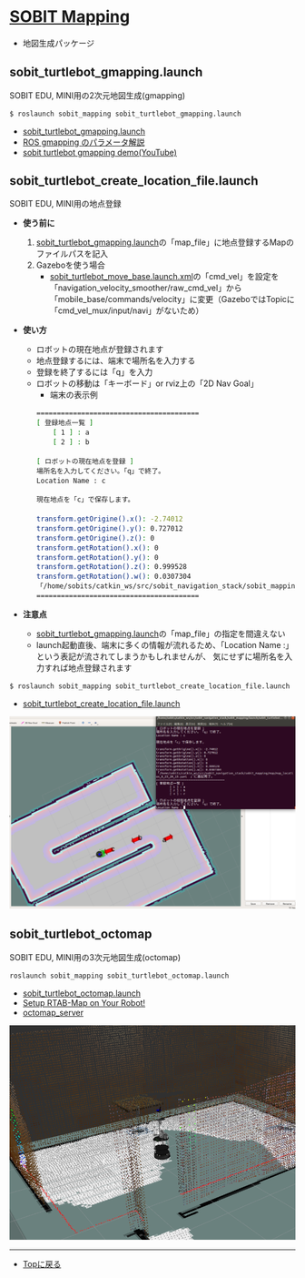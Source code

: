 # [SOBIT Mapping](/sobit_mapping)  
- 地図生成パッケージ

## sobit_turtlebot_gmapping.launch
SOBIT EDU, MINI用の2次元地図生成(gmapping)

```bash
$ roslaunch sobit_mapping sobit_turtlebot_gmapping.launch 
```
- [sobit_turtlebot_gmapping.launch](/sobit_mapping/launch/sobit_turtlebot_gmapping.launch)
- [ROS gmapping のパラメータ解説](https://sy-base.com/myrobotics/ros/gmapping/)
- [sobit turtlebot gmapping demo(YouTube)](https://www.youtube.com/watch?v=jon18pnzHeI)

## sobit_turtlebot_create_location_file.launch
SOBIT EDU, MINI用の地点登録
- **使う前に**
    1. [sobit_turtlebot_gmapping.launch](/sobit_mapping/launch/sobit_turtlebot_create_location_file.launch)の「map_file」に地点登録するMapのファイルパスを記入
    2. Gazeboを使う場合
        - [sobit_turtlebot_move_base.launch.xml](sobit_navigation/launch/include/sobit_turtlebot/sobit_turtlebot_move_base.launch.xml)の「cmd_vel」を設定を「navigation_velocity_smoother/raw_cmd_vel」から「mobile_base/commands/velocity」に変更（GazeboではTopicに「cmd_vel_mux/input/navi」がないため）

- **使い方**
    - ロボットの現在地点が登録されます
    - 地点登録するには、端末で場所名を入力する
    - 登録を終了するには「q」を入力
    - ロボットの移動は「キーボード」or rviz上の「2D Nav Goal」
        - 端末の表示例
        ```bash
        ========================================
        [ 登録地点一覧 ]
            [ 1 ] : a
            [ 2 ] : b

        [ ロボットの現在地点を登録 ] 
        場所名を入力してください。「q」で終了。
        Location Name : c              

        現在地点を「c」で保存します。

        transform.getOrigine().x(): -2.74012
        transform.getOrigine().y(): 0.727012
        transform.getOrigine().z(): 0
        transform.getRotation().x(): 0
        transform.getRotation().y(): 0
        transform.getRotation().z(): 0.999528
        transform.getRotation().w(): 0.0307304
        「/home/sobits/catkin_ws/src/sobit_navigation_stack/sobit_mapping/map/map_location_8_23_20_15.yaml　」に追記完了。
        ========================================
        ```
- **注意点**
    - [sobit_turtlebot_gmapping.launch](/sobit_mapping/launch/sobit_turtlebot_create_location_file.launch)の「map_file」の指定を間違えない
    - launch起動直後、端末に多くの情報が流れるため、「Location Name :」という表記が流されてしまうかもしれませんが、 気にせずに場所名を入力すれば地点登録されます

```bash
$ roslaunch sobit_mapping sobit_turtlebot_create_location_file.launch 
```
- [sobit_turtlebot_create_location_file.launch](/sobit_mapping/launch/sobit_turtlebot_create_location_file.launch)
<div align="center">
    <img src="doc/img/sobit_turtlebot_create_location_file.png">
</div> 

## sobit_turtlebot_octomap
SOBIT EDU, MINI用の3次元地図生成(octomap)

```bash
roslaunch sobit_mapping sobit_turtlebot_octomap.launch 
```
- [sobit_turtlebot_octomap.launch](/sobit_mapping/launch/sobit_turtlebot_octomap.launch)
- [Setup RTAB-Map on Your Robot!](http://wiki.ros.org/rtabmap_ros/Tutorials/SetupOnYourRobot)
- [octomap_server](http://wiki.ros.org/octomap_server)

<div align="center">
    <img src="doc/img/sobit_turtlebot_octomap.png">
</div> 

---

- [Topに戻る](https://gitlab.com/TeamSOBITS/sobit_navigation_stack#sobit-navigation-stack)
